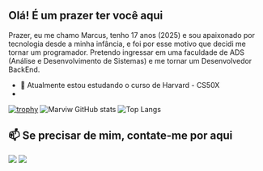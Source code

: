 ## Olá! É um prazer ter você aqui
Prazer, eu me chamo Marcus, tenho 17 anos (2025) e sou apaixonado por tecnologia desde a minha infância, e foi por esse motivo que decidi me tornar um programador.
Pretendo ingressar em uma faculdade de ADS (Análise e Desenvolvimento de Sistemas) e me tornar um Desenvolvedor BackEnd.
- 🌱 Atualmente estou estudando o curso de Harvard - CS50X
- 
[![trophy](https://github-profile-trophy.vercel.app/?username=Marviw&theme=discord)](https://github.com/Marviw/github-profile-trophy)
![Marviw GitHub stats](https://github-readme-stats.vercel.app/api?username=Marviw&show_icons=true&theme=blue_navy) ![Top Langs](https://github-readme-stats.vercel.app/api/top-langs/?username=Marviw&layout=compact&theme=blue_navy)
## 📫 Se precisar de mim, contate-me por aqui
<div> 

  <a href = "mailto:contato.marvids@gmail.com"><img src="https://img.shields.io/badge/-Gmail-%23333?style=for-the-badge&logo=gmail&logoColor=white" target="_blank"></a>
  <a href="https://www.linkedin.com/in/marcus-vinicius-dos-santos-257a49249/" target="_blank"><img src="https://img.shields.io/badge/-LinkedIn-%230077B5?style=for-the-badge&logo=linkedin&logoColor=white" target="_blank"></a> 

</div>
